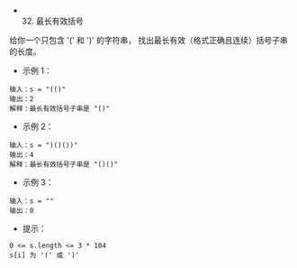 - 32. 最长有效括号

给你一个只包含 '(' 和 ')' 的字符串，
找出最长有效（格式正确且连续）括号子串的长度。


- 示例 1：
```
输入：s = "(()"
输出：2
解释：最长有效括号子串是 "()"
```

- 示例 2：
```
输入：s = ")()())"
输出：4
解释：最长有效括号子串是 "()()"
```

- 示例 3：
```
输入：s = ""
输出：0
```

- 提示：
```
0 <= s.length <= 3 * 104
s[i] 为 '(' 或 ')'
```